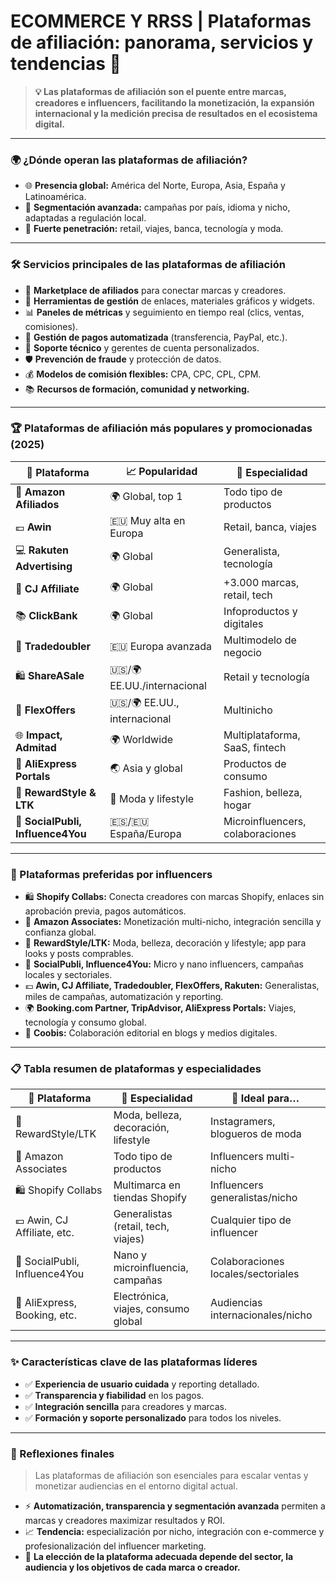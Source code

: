 # ECOMMERCE Y RRSS | Plataformas de afiliación: panorama, servicios y tendencias 🚀

> **💡 Las plataformas de afiliación son el puente entre marcas, creadores e influencers, facilitando la monetización, la expansión internacional y la medición precisa de resultados en el ecosistema digital.**

***

### 🌍 ¿Dónde operan las plataformas de afiliación?

* 🌐 **Presencia global:** América del Norte, Europa, Asia, España y Latinoamérica.
* 🎯 **Segmentación avanzada:** campañas por país, idioma y nicho, adaptadas a regulación local.
* 🛒 **Fuerte penetración:** retail, viajes, banca, tecnología y moda.

***

### 🛠️ Servicios principales de las plataformas de afiliación

* 🏪 **Marketplace de afiliados** para conectar marcas y creadores.
* 🔗 **Herramientas de gestión** de enlaces, materiales gráficos y widgets.
* 📊 **Paneles de métricas** y seguimiento en tiempo real (clics, ventas, comisiones).
* 💸 **Gestión de pagos automatizada** (transferencia, PayPal, etc.).
* 🤝 **Soporte técnico** y gerentes de cuenta personalizados.
* 🛡️ **Prevención de fraude** y protección de datos.
* 💰 **Modelos de comisión flexibles:** CPA, CPC, CPL, CPM.
* 📚 **Recursos de formación, comunidad y networking.**

***

### 🏆 Plataformas de afiliación más populares y promocionadas (2025)

| 🏢 Plataforma                     | 📈 Popularidad                | 🎯 Especialidad                  |
| --------------------------------- | ----------------------------- | -------------------------------- |
| 🛒 **Amazon Afiliados**           | 🌍 Global, top 1              | Todo tipo de productos           |
| 💶 **Awin**                       | 🇪🇺 Muy alta en Europa       | Retail, banca, viajes            |
| 💻 **Rakuten Advertising**        | 🌍 Global                     | Generalista, tecnología          |
| 🏬 **CJ Affiliate**               | 🌍 Global                     | +3.000 marcas, retail, tech      |
| 📚 **ClickBank**                  | 🌍 Global                     | Infoproductos y digitales        |
| 🔄 **Tradedoubler**               | 🇪🇺 Europa avanzada          | Multimodelo de negocio           |
| 🛍️ **ShareASale**                | 🇺🇸/🌍 EE.UU./internacional  | Retail y tecnología              |
| 🧩 **FlexOffers**                 | 🇺🇸/🌍 EE.UU., internacional | Multinicho                       |
| 🌐 **Impact, Admitad**            | 🌍 Worldwide                  | Multiplataforma, SaaS, fintech   |
| 🛒 **AliExpress Portals**         | 🌏 Asia y global              | Productos de consumo             |
| 👗 **RewardStyle & LTK**          | 👠 Moda y lifestyle           | Fashion, belleza, hogar          |
| 🤳 **SocialPubli, Influence4You** | 🇪🇸/🇪🇺 España/Europa       | Microinfluencers, colaboraciones |

***

### 👑 Plataformas preferidas por influencers

* 🛍️ **Shopify Collabs:** Conecta creadores con marcas Shopify, enlaces sin aprobación previa, pagos automáticos.
* 🛒 **Amazon Associates:** Monetización multi-nicho, integración sencilla y confianza global.
* 👗 **RewardStyle/LTK:** Moda, belleza, decoración y lifestyle; app para looks y posts comprables.
* 🤳 **SocialPubli, Influence4You:** Micro y nano influencers, campañas locales y sectoriales.
* 💶 **Awin, CJ Affiliate, Tradedoubler, FlexOffers, Rakuten:** Generalistas, miles de campañas, automatización y reporting.
* 🌍 **Booking.com Partner, TripAdvisor, AliExpress Portals:** Viajes, tecnología y consumo global.
* 📰 **Coobis:** Colaboración editorial en blogs y medios digitales.

***

### 📋 Tabla resumen de plataformas y especialidades

| 🏢 Plataforma                 | 🎯 Especialidad                      | 👤 Ideal para…                     |
| ----------------------------- | ------------------------------------ | ---------------------------------- |
| 👗 RewardStyle/LTK            | Moda, belleza, decoración, lifestyle | Instagramers, blogueros de moda    |
| 🛒 Amazon Associates          | Todo tipo de productos               | Influencers multi-nicho            |
| 🛍️ Shopify Collabs           | Multimarca en tiendas Shopify        | Influencers generalistas/nicho     |
| 💶 Awin, CJ Affiliate, etc.   | Generalistas (retail, tech, viajes)  | Cualquier tipo de influencer       |
| 🤳 SocialPubli, Influence4You | Nano y microinfluencia, campañas     | Colaboraciones locales/sectoriales |
| 🛒 AliExpress, Booking, etc.  | Electrónica, viajes, consumo global  | Audiencias internacionales/nicho   |

***

### ✨ Características clave de las plataformas líderes

* ✅ **Experiencia de usuario cuidada** y reporting detallado.
* ✅ **Transparencia y fiabilidad** en los pagos.
* ✅ **Integración sencilla** para creadores y marcas.
* ✅ **Formación y soporte personalizado** para todos los niveles.

***

### 📝 Reflexiones finales

> Las plataformas de afiliación son esenciales para escalar ventas y monetizar audiencias en el entorno digital actual.

* ⚡ **Automatización, transparencia y segmentación avanzada** permiten a marcas y creadores maximizar resultados y ROI.
* 📈 **Tendencia:** especialización por nicho, integración con e-commerce y profesionalización del influencer marketing.
* 🎯 **La elección de la plataforma adecuada depende del sector, la audiencia y los objetivos de cada marca o creador.**
